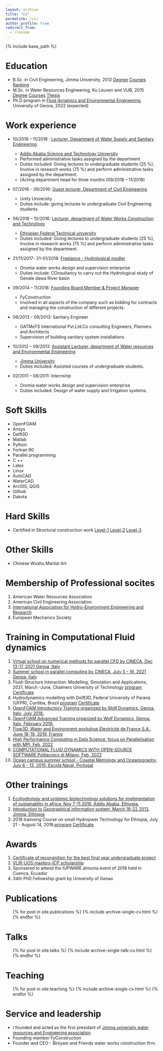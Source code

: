 ```yaml
---
layout: archive
title: "CV"
permalink: /cv/
author_profile: true
redirect_from:
  - /resume
---
```


{% include base_path %}

Education
======
* B.Sc. in Civil Engineering, Jimma University, 2012 [Degree](https://drive.google.com/file/d/1YK0AYLPx_S1e-jUzTh8ImvMDdGFXGcme/view?usp=sharing) [Courses](https://drive.google.com/file/d/1UQsQs4lIMQkr-lGydmT4JLlC05uCvGVv/view?usp=sharing) [Ranking](https://drive.google.com/file/d/1IUiKxf4L7wGM2QoCwBLKOkwr2tHMCBjn/view?usp=sharing)
* M.Sc. in Water Resources Engineering, Ku Leuven and VUB, 2015 [Degree](https://drive.google.com/file/d/1iBCQzZ8-l_JT9eorvL-gY_vTTw0tTZwl/view?usp=sharing) [Courses](https://drive.google.com/file/d/1UjjcvCVA_lUs_E3A_nrlJUPLxKMta0K_/view?usp=sharing) [Thesis](https://www.researchgate.net/publication/353730803_Applying_Unstructured_Grid_Model_for_Tides_in_the_Belgian_Continental_Shelf)
* Ph.D program in [Fluid dynamics and Environmental Engineering](http://dottorato.dicca.unige.it/eng/fluamb/), University of Genoa, 2022 (expected)

Work experience
======

* 10/2016 – 11/2018 : [Lecturer, Department of Water Supply and Sanitary Engineering](https://drive.google.com/file/d/1180C9BR-9gvZ01v5nWnPcbm306mDp6DA/view?usp=sharing) 
  * [Addis Ababa Science and Technology University](http://www.aastu.edu.et/)
  * Performed administrative tasks assigned by the department
  * Duties included: Giving lectures to undergraduate students (25 %), Involve in research works (75 %) and perform administrative tasks assigned by the department.
  * [Acting department head for three months (09/2018 – 11/2018) 
  
* 07/2016 - 09/2016: [Guest lecturer, Department of Civil Engineering](https://drive.google.com/file/d/1dyNYmAAht6qZUPXQGonDpkovn0o1s0tr/view?usp=sharing)
  * Unity University
  * Duties include: giving lectures to undergraduate Civil Engineering students. 

* 06/2016 – 10/2016: [Lecturer, department of Water Works Construction and Technology](https://drive.google.com/file/d/1izTPj39ooBEYhG-pDerlyVdm_dMB7RYS/view?usp=sharing)
  * [Ethiopian Federal Technical university](https://www.ftveti.edu.et/about.php)
  * Duties included: Giving lectures to undergraduate students (25 %), Involve in research works (75 %) and perform administrative tasks assigned by the department.

* 21/11/2017- 21-01/2018: [Freelance - Hydrological modler](https://drive.google.com/file/d/1w1TgYiKDYEPhyAKS0S0ooiPFkL-9JJM4/view?usp=sharing)
  * Oromia water works design and supervision enterprise
  * Duties include: COnsultancy to carry out the Hydrological study of Genale dawa River basin

* 09/2014 – 11/2018: [Founding Board Member & Project Manager](https://drive.google.com/file/d/1xmzFQddNyBAncn5dnL9Q9UNYm3JZJpfy/view?usp=sharing)
   * FyConstruction
   * Involved in all aspects of the company such as bidding for contracts and managing the construction of different projects. 

* 06/2013 – 09/2013: Sanitary Engineer
   * GATMeTS International Pvt.Ltd.Co consulting Engineers, Planners and Architects
   * Supervision of building sanitary system installations

* 10/2012 – 09/2013: [Assistant Lecturer, department of Water resources and Environmental Engineering](https://drive.google.com/file/d/1Bckyy015yuSB-l7d_BqaVP_ya9HRe3_B/view?usp=sharing)
  * [Jimma University](https://www.ju.edu.et/)
  * Duties included: Assisted courses of undergraduate students.

* 02/2011 – 08/2011: Internship 
  * Oromia water works design and supervision enterprise
  * Duties included: Design of water supply and Irrigation systems.  
  
  
Soft Skills
======
* OpenFOAM 
* Ansys
* Delft3D
* Matlab 
* Python
* Fortran 90
* Parallel programming
* C ++
* Latex
* Linux
* AutoCAD
* WaterCAD
* ArcGIS, QGIS
* Github
* Dakota 

Hard Skills
======
* Certified in Structural construction work [Level-1](https://drive.google.com/file/d/1d2nRLWjHXK0q2JkZfU3Bx4R126Ujr7gT/view?usp=sharing) [Level-2](https://drive.google.com/file/d/1l4tUAjuYLBDZ2buIQVpV0EYMxu_WQuWt/view?usp=sharing) [Level-3](https://drive.google.com/file/d/1HZlCkyYePrWLYH5IyvjZkx3TOXY1fEfF/view?usp=sharing)

Other Skills
=====
* Chinese Wushu Martial Art 

Membership of Professional socites
=====
1. American Water Resources Association
2. American Civil Engineering Association
3. [International Association for Hydro-Environment Engineering and Research](https://www.iahr.org/individual-member/user?member_no=64806)
4. European Mechanics Society


Training in Computational Fluid dynamics
======
1.	[Virtual school on numerical methods for parallel CFD by CINECA, Dec 13-17, 2021 Genoa, Italy](https://eventi.cineca.it/en/hpc/virtual-school-numerical-methods-parallel-cfd/20211213)
2.	[Summer school in parallel computing by CINECA, July 5 – 16, 2021 Genoa, Italy](https://drive.google.com/file/d/1_HPw5zMLNSGMtlBbXbDZSr97D4sXLG1V/view?usp=sharing)
3.	Fluid-Structure Interaction: Modelling, Simulation and Applications, 2021, March -June, Chalmers University of Technology [program](https://huadong.m2.chalmers.se/2020/10/27/fmms035/)       [Certificate](https://drive.google.com/file/d/1f_ka9YXMKYdgeYZ0qxPaNu5gZbH626Vg/view?usp=sharing)
4.	Hydrodynamics modelling with Delft3D, Federal University of Paraná (UFPR), Curitiba, Brazil [program](http://www.ambiental.ufpr.br/portal/professores/tobias/teaching/delft3d/) [Certificate](https://drive.google.com/file/d/1qaXC6A7ZDbftjbZGITMQQkQCCAcpnTij/view?usp=sharing)
5.	[OpenFOAM Introductory Training organized by Wolf Dynamics, Genoa, Italy, July 2018.](http://www3.dicca.unige.it/guerrero_old/OpenFOAM_course2018summer.html)
6.	[OpenFOAM Advanced Training organized by Wolf Dynamics, Genoa, Italy, February 2019.](http://www.wolfdynamics.com/our-services/training/topenfoam-advanced-training.html?id=131) 
7.	[Flow3D, Water and Environment workshop Électricité de France S.A., June 18-19, 2019, France](https://www.flow3d.com/flow-3d-european-users-conference-2019/)
8.  [High Performance Computing in Data Science: focus on Parallelisation with MPI, Feb, 2022](https://drive.google.com/file/d/1DYa9CnR6YmUd5rBmzymjzxkQ5nMNTEhT/view?usp=sharing)
9.  [COMPUTATIONAL FLUID DYNAMICS WITH OPEN-SOURCE SOFTWARE,Politecnico di Milano, Feb, 2022](https://www11.ceda.polimi.it/schedaincarico/schedaincarico/controller/scheda_pubblica/SchedaPublic.do?&evn_default=evento&c_classe=730247&__pj0=0&__pj1=afefb5db1435425d1ca7b283ec114cf1)
10. [Ocean campus summer school - Coastal Metrology and Oceanography, July 6 - 13, 2015; Escola Naval, Portugal](https://drive.google.com/file/d/1vaL_h4Drs3INbldD1bh3QhV1AVx8myrz/view?usp=sharing)

Other trainings
======
1. [Ecohydrology and systemic biotechnology solutions for implimentation of sustainablity in africa, Nov 7-11,2016, Addis Ababa, Ethiopia.](https://drive.google.com/file/d/1eQgIdu_dclu3_9xswSxIG2eSyJmCoTL3/view?usp=sharing)
2. [Introduction to Geographical information system, March 18-22,2013, Jimma, Ethiopia](https://drive.google.com/file/d/1SGVTGV6_CLrrKly22vFpnV_x0OO2hjFl/view?usp=sharing) 
3. 2018 trainning Course on small Hydropwer Technology for Ethiopia, July 21 - August 14, 2018.[program](http://www.hrcshp.org/en/alumni/2018_6.html) [Certificate](https://drive.google.com/file/d/1bHLojCL-By1ALmulxOWiFNXWmRCRxTbI/view?usp=sharing)

Awards
======
1. [Certificate of recongnition for the best final year undergraduate project](https://drive.google.com/file/d/1XoHku1etL4qowOx5tcvFD-buJ-4UozRx/view?usp=sharing)
2. [VLIR-UOS masters-ICP scholarship](https://www.vliruos.be/en/scholarships/scholarships_in_flanders/scholarships_for_master_programmes_(icp_connect)/114)
3. Sponsered to attend the IUPWARE almunia event of 2018 held in Cuenca, Ecuador
3. 34th PhD Fellowship grant by University of Genao

Publications
======
  <ul>{% for post in site.publications %}
    {% include archive-single-cv.html %}
  {% endfor %}</ul>
  
Talks
======
  <ul>{% for post in site.talks %}
    {% include archive-single-talk-cv.html %}
  {% endfor %}</ul>
  
Teaching
======
  <ul>{% for post in site.teaching %}
    {% include archive-single-cv.html %}
  {% endfor %}</ul>
  
Service and leadership
======

* I founded and acted as the first presidant of [Jimma university water resources and Engineering association](https://www.facebook.com/Jimma-University-Water-Resource-Environmental-Engineering-Association-266551220061944/)
* Founding member FyConstruction
* Founder and CEO - Biniyam and Friends water works construction firm. 

